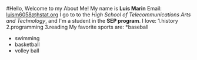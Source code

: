#Hello, Welcome to my About Me!
My name is __Luis Marin__
Email: luism6058@hstat.org
I go to to the *_High School of Telecommunications Arts and Technology_*, and I'm a student in the **SEP program**.
I love: 
1.history 
2.programming 
3.reading 
My favorite sports are: 
*baseball 
* swimming 
* basketball 
* volley ball 